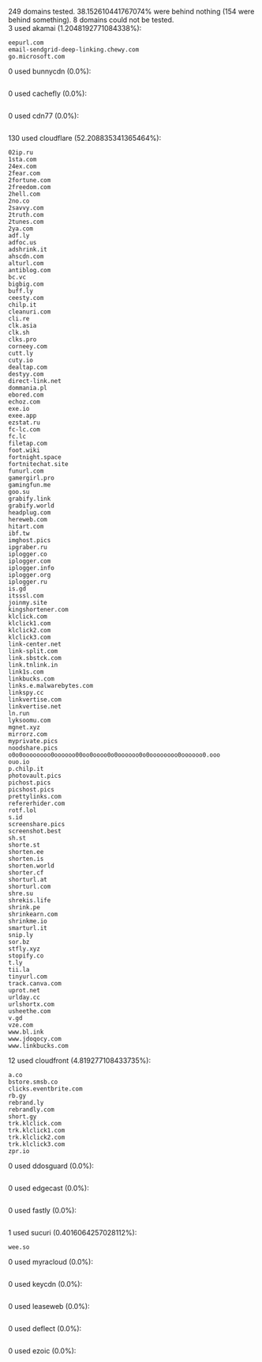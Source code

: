 249 domains tested. 38.152610441767074% were behind nothing (154 were behind something). 8 domains could not be tested.<br>
3 used akamai (1.2048192771084338%):
```
eepurl.com
email-sendgrid-deep-linking.chewy.com
go.microsoft.com
```

0 used bunnycdn (0.0%):
```

```

0 used cachefly (0.0%):
```

```

0 used cdn77 (0.0%):
```

```

130 used cloudflare (52.208835341365464%):
```
02ip.ru
1sta.com
24ex.com
2fear.com
2fortune.com
2freedom.com
2hell.com
2no.co
2savvy.com
2truth.com
2tunes.com
2ya.com
adf.ly
adfoc.us
adshrink.it
ahscdn.com
alturl.com
antiblog.com
bc.vc
bigbig.com
buff.ly
ceesty.com
chilp.it
cleanuri.com
cli.re
clk.asia
clk.sh
clks.pro
corneey.com
cutt.ly
cuty.io
dealtap.com
destyy.com
direct-link.net
dommania.pl
ebored.com
echoz.com
exe.io
exee.app
ezstat.ru
fc-lc.com
fc.lc
filetap.com
foot.wiki
fortnight.space
fortnitechat.site
funurl.com
gamergirl.pro
gamingfun.me
goo.su
grabify.link
grabify.world
headplug.com
hereweb.com
hitart.com
ibf.tw
imghost.pics
ipgraber.ru
iplogger.co
iplogger.com
iplogger.info
iplogger.org
iplogger.ru
is.gd
itsssl.com
joinmy.site
kingshortener.com
klclick.com
klclick1.com
klclick2.com
klclick3.com
link-center.net
link-split.com
link.sbstck.com
link.tnlink.in
link1s.com
linkbucks.com
links.e.malwarebytes.com
linkspy.cc
linkvertise.com
linkvertise.net
ln.run
lyksoomu.com
mgnet.xyz
mirrorz.com
myprivate.pics
noodshare.pics
o0o0oooooooo0oooooo00oo0oooo0o0oooooo0o0oooooooo0oooooo0.ooo
ouo.io
p.chilp.it
photovault.pics
pichost.pics
picshost.pics
prettylinks.com
refererhider.com
rotf.lol
s.id
screenshare.pics
screenshot.best
sh.st
shorte.st
shorten.ee
shorten.is
shorten.world
shorter.cf
shorturl.at
shorturl.com
shre.su
shrekis.life
shrink.pe
shrinkearn.com
shrinkme.io
smarturl.it
snip.ly
sor.bz
stfly.xyz
stopify.co
t.ly
tii.la
tinyurl.com
track.canva.com
uprot.net
urlday.cc
urlshortx.com
usheethe.com
v.gd
vze.com
www.bl.ink
www.jdoqocy.com
www.linkbucks.com
```

12 used cloudfront (4.819277108433735%):
```
a.co
bstore.smsb.co
clicks.eventbrite.com
rb.gy
rebrand.ly
rebrandly.com
short.gy
trk.klclick.com
trk.klclick1.com
trk.klclick2.com
trk.klclick3.com
zpr.io
```

0 used ddosguard (0.0%):
```

```

0 used edgecast (0.0%):
```

```

0 used fastly (0.0%):
```

```

1 used sucuri (0.4016064257028112%):
```
wee.so
```

0 used myracloud (0.0%):
```

```

0 used keycdn (0.0%):
```

```

0 used leaseweb (0.0%):
```

```

0 used deflect (0.0%):
```

```

0 used ezoic (0.0%):
```

```

